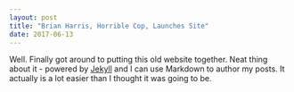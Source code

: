```yaml
---
layout: post
title: "Brian Harris, Horrible Cop, Launches Site"
date: 2017-06-13
---
```


Well. Finally got around to putting this old website together. Neat thing about it - powered by [Jekyll](http://jekyllrb.com) and I can use Markdown to author my posts. It actually is a lot easier than I thought it was going to be.
